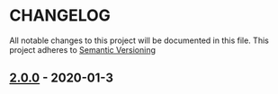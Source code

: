 # CHANGELOG
All notable changes to this project will be documented in this file.
This project adheres to [Semantic Versioning](http://semver.org/spec/v2.0.0.html)


<a name="2.0.0"></a>
## [2.0.0](https://github.com/undind/react-button/compare/2.0.0...main) - 2020-01-3